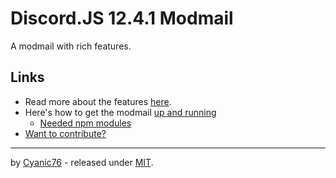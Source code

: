 # Discord.JS 12.4.1 Modmail

A modmail with rich features.

## Links

- Read more about the features [here](https://github.com/Cyanic76/discord-modmail/wiki/Features).
- Here's how to get the modmail [up and running](https://github.com/Cyanic76/discord-modmail/wiki/Installation)
  - [Needed npm modules](https://github.com/Cyanic76/discord-modmail/wiki/Dependencies)
- [Want to contribute?](https://github.com/Cyanic76/discord-modmail/wiki/Contributing)

---

by [Cyanic76](https://github.com/Cyanic76) - released under [MIT](https://github.com/Cyanic76/discord-modmail/blob/master/LICENSE).
